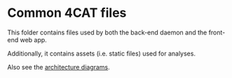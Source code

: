 # Common 4CAT files

This folder contains files used by both the back-end daemon and the front-end
web app.

Additionally, it contains assets (i.e. static files) used for analyses.

Also see the [architecture diagrams](architecture.md).
